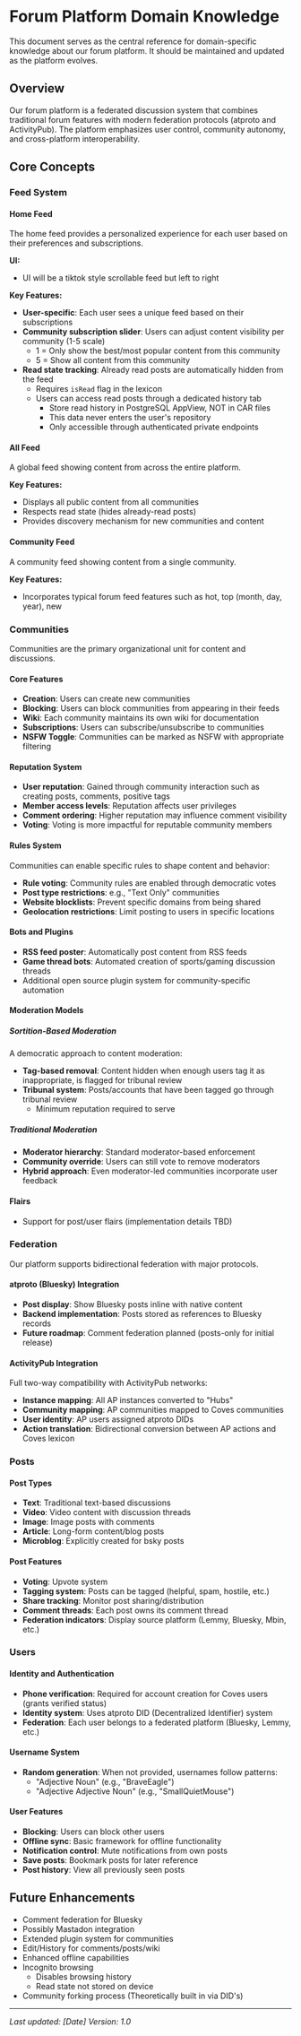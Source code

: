 # Forum Platform Domain Knowledge

This document serves as the central reference for domain-specific knowledge about our forum platform. It should be maintained and updated as the platform evolves.

## Overview

Our forum platform is a federated discussion system that combines traditional forum features with modern federation protocols (atproto and ActivityPub). The platform emphasizes user control, community autonomy, and cross-platform interoperability.

## Core Concepts

### Feed System

#### Home Feed
The home feed provides a personalized experience for each user based on their preferences and subscriptions.

**UI:**
- UI will be a tiktok style scrollable feed but left to right 

**Key Features:**
- **User-specific**: Each user sees a unique feed based on their subscriptions
- **Community subscription slider**: Users can adjust content visibility per community (1-5 scale)
    - 1 = Only show the best/most popular content from this community
    - 5 = Show all content from this community
- **Read state tracking**: Already read posts are automatically hidden from the feed
    - Requires `isRead` flag in the lexicon
    - Users can access read posts through a dedicated history tab
      - Store read history in PostgreSQL AppView, NOT in CAR files
      - This data never enters the user's repository
      - Only accessible through authenticated private endpoints

#### All Feed
A global feed showing content from across the entire platform.

**Key Features:**
- Displays all public content from all communities
- Respects read state (hides already-read posts)
- Provides discovery mechanism for new communities and content

#### Community Feed
A community feed showing content from a single community.

**Key Features:**
- Incorporates typical forum feed features such as hot, top (month, day, year), new

### Communities

Communities are the primary organizational unit for content and discussions.

#### Core Features
- **Creation**: Users can create new communities
- **Blocking**: Users can block communities from appearing in their feeds
- **Wiki**: Each community maintains its own wiki for documentation
- **Subscriptions**: Users can subscribe/unsubscribe to communities
- **NSFW Toggle**: Communities can be marked as NSFW with appropriate filtering

#### Reputation System
- **User reputation**: Gained through community interaction such as creating posts, comments, positive tags
- **Member access levels**: Reputation affects user privileges
- **Comment ordering**: Higher reputation may influence comment visibility
- **Voting**: Voting is more impactful for reputable community members

#### Rules System
Communities can enable specific rules to shape content and behavior:
- **Rule voting**: Community rules are enabled through democratic votes
- **Post type restrictions**: e.g., "Text Only" communities
- **Website blocklists**: Prevent specific domains from being shared
- **Geolocation restrictions**: Limit posting to users in specific locations

#### Bots and Plugins
- **RSS feed poster**: Automatically post content from RSS feeds
- **Game thread bots**: Automated creation of sports/gaming discussion threads
- Additional open source plugin system for community-specific automation

#### Moderation Models

##### Sortition-Based Moderation
A democratic approach to content moderation:
- **Tag-based removal**: Content hidden when enough users tag it as inappropriate, is flagged for tribunal review
- **Tribunal system**: Posts/accounts that have been tagged go through tribunal review
  - Minimum reputation required to serve


##### Traditional Moderation
- **Moderator hierarchy**: Standard moderator-based enforcement
- **Community override**: Users can still vote to remove moderators
- **Hybrid approach**: Even moderator-led communities incorporate user feedback

#### Flairs
- Support for post/user flairs (implementation details TBD)

### Federation

Our platform supports bidirectional federation with major protocols.

#### atproto (Bluesky) Integration
- **Post display**: Show Bluesky posts inline with native content
- **Backend implementation**: Posts stored as references to Bluesky records
- **Future roadmap**: Comment federation planned (posts-only for initial release)

#### ActivityPub Integration
Full two-way compatibility with ActivityPub networks:
- **Instance mapping**: All AP instances converted to "Hubs"
- **Community mapping**: AP communities mapped to Coves communities
- **User identity**: AP users assigned atproto DIDs
- **Action translation**: Bidirectional conversion between AP actions and Coves lexicon

### Posts

#### Post Types
- **Text**: Traditional text-based discussions
- **Video**: Video content with discussion threads
- **Image**: Image posts with comments
- **Article**: Long-form content/blog posts
- **Microblog**: Explicitly created for bsky posts

#### Post Features
- **Voting**: Upvote system
- **Tagging system**: Posts can be tagged (helpful, spam, hostile, etc.)
- **Share tracking**: Monitor post sharing/distribution
- **Comment threads**: Each post owns its comment thread
- **Federation indicators**: Display source platform (Lemmy, Bluesky, Mbin, etc.)

### Users

#### Identity and Authentication
- **Phone verification**: Required for account creation for Coves users (grants verified status)
- **Identity system**: Uses atproto DID (Decentralized Identifier) system
- **Federation**: Each user belongs to a federated platform (Bluesky, Lemmy, etc.)

#### Username System
- **Random generation**: When not provided, usernames follow patterns:
    - "Adjective Noun" (e.g., "BraveEagle")
    - "Adjective Adjective Noun" (e.g., "SmallQuietMouse")

#### User Features
- **Blocking**: Users can block other users
- **Offline sync**: Basic framework for offline functionality
- **Notification control**: Mute notifications from own posts
- **Save posts**: Bookmark posts for later reference
- **Post history**: View all previously seen posts

## Future Enhancements
- Comment federation for Bluesky
- Possibly Mastadon integration
- Extended plugin system for communities
- Edit/History for comments/posts/wiki
- Enhanced offline capabilities
- Incognito browsing
  - Disables browsing history
  - Read state not stored on device
- Community forking process (Theoretically built in via DID's)

---

*Last updated: [Date]*
*Version: 1.0*